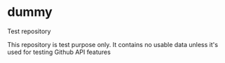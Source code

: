 # dummy
Test repository

This repository is test purpose only. It contains no usable data unless it's used for testing Github API features
